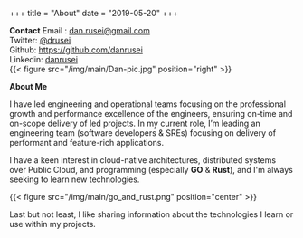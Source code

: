 +++
title = "About"
date = "2019-05-20"
+++

**Contact** 
Email : dan.rusei@gmail.com   
Twitter: [@drusei](https://twitter.com/drusei)    
Github: https://github.com/danrusei   
Linkedin: [danrusei](https://linkedin.com/in/danrusei)    
{{< figure src="/img/main/Dan-pic.jpg" position="right" >}}

**About Me**

I have led engineering and operational teams focusing on the professional growth and performance excellence of the engineers, ensuring on-time and on-scope delivery of led projects. In my current role, I’m leading an engineering team (software developers & SREs) focusing on delivery of performant and feature-rich applications.  

I have a keen interest in cloud-native architectures, distributed systems over Public Cloud, and programming (especially **GO** & **Rust**), and I'm always seeking to learn new technologies.

{{< figure src="/img/main/go_and_rust.png" position="center" >}}

Last but not least, I like sharing information about the technologies I learn or use within my projects.